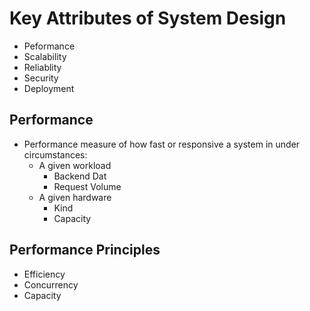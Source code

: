 # Key Attributes of System Design
- Peformance
- Scalability
- Reliablity
- Security
- Deployment

## Performance
- Performance measure of how fast or responsive a system in under circumstances:
    - A given workload
        - Backend Dat
        - Request Volume
    - A given hardware
        - Kind
        - Capacity
## Performance Principles
- Efficiency
- Concurrency
- Capacity

